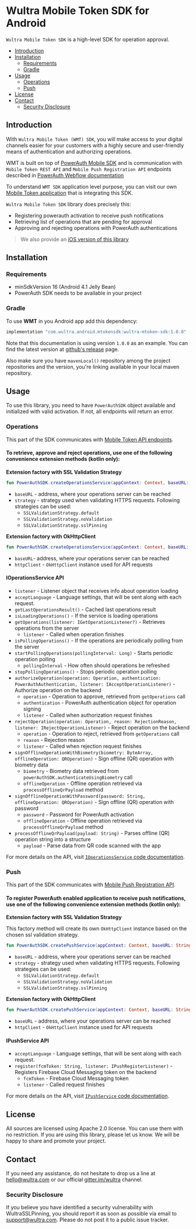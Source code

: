 # Wultra Mobile Token SDK for Android

<!-- begin remove -->
`Wultra Mobile Token SDK` is a high-level SDK for operation approval.
<!-- end -->
<!-- begin TOC -->
- [Introduction](#introduction)
- [Installation](#installation)
    - [Requirements](#requirements)
    - [Gradle](#gradle)
- [Usage](#usage)
    - [Operations](#operations)
    - [Push](#push)
- [License](#license)
- [Contact](#contact)
    - [Security Disclosure](#security-disclosure)
<!-- end -->

## Introduction
 
With `Wultra Mobile Token (WMT) SDK`, you will make access to your digital channels easier for your customers with a highly secure and user-friendly means of authentication and authorizing operations.

WMT is built on top of [PowerAuth Mobile SDK](https://github.com/wultra/powerauth-mobile-sdk#docucheck-keep-link) and is communication with `Mobile Token REST API` and `Mobile Push Registration API` endpoints described in [PowerAuth Webflow documentation](https://developers.wultra.com/docs/2019.11/powerauth-webflow/) 

To understand `WMT SDK` application level purpose, you can visit our own [Mobile Token application](https://www.wultra.com/mobile-token#docucheck-keep-link) that is integrating this SDK.

`Wultra Mobile Token SDK` library does precisely this:
- Registering powerauth activation to receive push notifications
- Retrieving list of operations that are pending for approval
- Approving and rejecting operations with PowerAuth authentications

> We also provide an [iOS version of this library](https://github.com/wultra/mtoken-sdk-ios#docucheck-keep-link)

## Installation

### Requirements

- minSdkVersion 16 (Android 4.1 Jelly Bean)
- PowerAuth SDK needs to be available in your project 

### Gradle

To use **WMT** in you Android app add this dependency:

```gradle
implementation "com.wultra.android.mtokensdk:wultra-mtoken-sdk:1.0.0"
```

Note that this documentation is using version `1.0.0` as an example. You can find the latest version at [github's release](https://github.com/wultra/mtoken-sdk-android/releases#docucheck-keep-link) page.

Also make sure you have `mavenLocal()` repository among the project repositories and the version, you're linking available in your local maven repository.

## Usage

To use this library, you need to have `PowerAuthSDK` object available and initialized with valid activation. 
If not, all endpoints will return an error.

### Operations

This part of the SDK communicates with [Mobile Token API endpoints](https://github.com/wultra/powerauth-webflow/blob/develop/docs/Mobile-Token-API.md).

#### To retrieve, approve and reject operations, use one of the following convenience extension methods (kotlin only):

**Extension factory with SSL Validation Strategy**
```kotlin
fun PowerAuthSDK.createOperationsService(appContext: Context, baseURL: String, strategy: SSLValidationStrategy): IOperationsService
``` 
- `baseURL` - address, where your operations server can be reached
- `strategy` - strategy used when validating HTTPS requests. Following strategies can be used:
    - `SSLValidationStrategy.default`
    - `SSLValidationStrategy.noValidation`
    - `SSLValidationStrategy.sslPinning`

**Extension factory with OkHttpClient**
```kotlin
fun PowerAuthSDK.createOperationsService(appContext: Context, baseURL: String, httpClient: OkHttpClient): IOperationsService
``` 
- `baseURL`-  address, where your operations server can be reached
- `httpClient` - `OkHttpClient` instance used for API requests 

#### IOperationsService API

- `listener` - Listener object that receives info about operation loading
- `acceptLanguage` - Language settings, that will be sent along with each request.
- `getLastOperationsResult()` - Cached last operations result
- `isLoadingOperations()` - If the service is loading operations
- `getOperations(listener: IGetOperationListener?)` - Retrieves operations from the server
    - `listener` - Called when operation finishes
- `isPollingOperations()` - If the operations are periodically polling from the server
- `startPollingOperations(pollingInterval: Long)` - Starts periodic operation polling
    - `pollingInterval` - How often should operations be refreshed 
- `stopPollingOperations()` - Stops periodic operation polling
- `authorizeOperation(operation: Operation, authentication: PowerAuthAuthentication, listener: IAcceptOperationListener)` - Authorize operation on the backend
    - `operation` - Operation to approve, retrieved from `getOperations` call
    - `authentication` - PowerAuth authentication object for operation signing
    - `listener` - Called when authorization request finishes
- `rejectOperation(operation: Operation, reason: RejectionReason, listener: IRejectOperationListener)` - Reject operation on the backend
    - `operation` - Operation to reject, retrieved from `getOperations` call
    - `reason` - Rejection reason
    - `listener` - Called when rejection request finishes
- `signOfflineOperationWithBiometry(biometry: ByteArray, offlineOperation: QROperation)` - Sign offline (QR) operation with biometry data
    - `biometry` - Biometry data retrieved from `powerAuthSDK.authenticateUsingBiometry` call
    - `offlineOperation` - Offline operation retrieved via `processOfflineQrPayload` method
- `signOfflineOperationWithPassword(password: String, offlineOperation: QROperation)` - Sign offline (QR) operation with password
    - `password` - Password for PowerAuth activation
    - `offlineOperation` - Offline operation retrieved via `processOfflineQrPayload` method
- `processOfflineQrPayload(payload: String)` - Parses offline (QR) operation string into a structure
    - `payload` - Parse data from QR code scanned with the app

For more details on the API, visit [`IOperationsService` code documentation](https://github.com/wultra/mtoken-sdk-android/blob/master/library/src/main/java/com/wultra/android/mtokensdk/operation/IOperationsService.kt).

### Push

This part of the SDK communicates with [Mobile Push Registration API](https://github.com/wultra/powerauth-webflow/blob/develop/docs/Mobile-Push-Registration-API.md).

#### To register PowerAuth enabled application to receive push notifications, use one of the following convenience extension methods (kotlin only):

**Extension factory with SSL Validation Strategy**

This factory method will create its own `OkHttpClient` instance based on the chosen ssl validation strategy.
```kotlin
fun PowerAuthSDK.createPushService(appContext: Context, baseURL: String, strategy: SSLValidationStrategy): IPushService
``` 
- `baseURL` - address, where your operations server can be reached
- `strategy` - strategy used when validating HTTPS requests. Following strategies can be used:
    - `SSLValidationStrategy.default`
    - `SSLValidationStrategy.noValidation`
    - `SSLValidationStrategy.sslPinning`

**Extension factory with OkHttpClient**
```kotlin
fun PowerAuthSDK.createPushService(appContext: Context, baseURL: String, httpClient: OkHttpClient): IPushService
``` 
- `baseURL` - address, where your operations server can be reached
- `httpClient` - `OkHttpClient` instance used for API requests 

#### IPushService API

- `acceptLanguage` - Language settings, that will be sent along with each request.
- `register(fcmToken: String, listener: IPushRegisterListener)` - Registers Firebase Cloud Messaging token on the backend
    - `fcmToken` - Firebase Cloud Messaging token
    - `listener` - Called request finishes

For more details on the API, visit [`IPushService` code documentation](https://github.com/wultra/mtoken-sdk-android/blob/master/library/src/main/java/com/wultra/android/mtokensdk/push/IPushService.kt).

## License

All sources are licensed using Apache 2.0 license. You can use them with no restriction. 
If you are using this library, please let us know. We will be happy to share and promote your project.

## Contact

If you need any assistance, do not hesitate to drop us a line at [hello@wultra.com](mailto:hello@wultra.com) 
or our official [gitter.im/wultra](https://gitter.im/wultra) channel.

### Security Disclosure

If you believe you have identified a security vulnerability with WultraSSLPinning, 
you should report it as soon as possible via email to [support@wultra.com](mailto:support@wultra.com). Please do not post it to a public issue tracker.